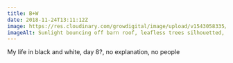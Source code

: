 ```yaml
---
title: B+W
date: 2018-11-24T13:11:12Z
image: https://res.cloudinary.com/growdigital/image/upload/v1543058335/76F2FD4C-6913-46FC-BAFD-27181E81B1E8.jpg
imageAlt: Sunlight bouncing off barn roof, leafless trees silhouetted, all in black and white
---
```


My life in black and white, day 8?, no explanation, no people
